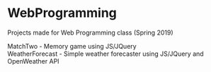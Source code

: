 # WebProgramming
Projects made for Web Programming class (Spring 2019)  
  
MatchTwo - Memory game using JS/JQuery  
WeatherForecast - Simple weather forecaster using JS/JQuery and OpenWeather API  
